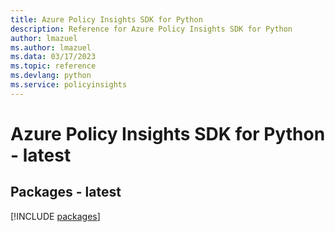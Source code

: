 ```yaml
---
title: Azure Policy Insights SDK for Python
description: Reference for Azure Policy Insights SDK for Python
author: lmazuel
ms.author: lmazuel
ms.data: 03/17/2023
ms.topic: reference
ms.devlang: python
ms.service: policyinsights
---
```

# Azure Policy Insights SDK for Python - latest
## Packages - latest
[!INCLUDE [packages](policy-insights-index.md)]
